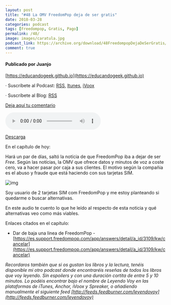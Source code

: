 ```yaml
---
layout: post
title: "#48 La OMV FreedomPop deja de ser gratis"
date: 2018-03-28
categories: podcast
tags: [Freedompop, Gratis, Pago]
permalink: /48/
image: images/caratula.jpg
podcast_link: https://archive.org/download/48FreedompopDejaDeSerGratis/48%20freedompop%20deja%20de%20ser%20gratis.mp3
comment: true
---
```


#### Publicado por Juanjo

[https://educandogeek.github.io](https://educandogeek.github.io)

· Suscríbete al Podcast: [RSS](http://feeds.feedburner.com/educandogeek), [Itunes](https://itunes.apple.com/es/podcast/educando-geek/id1110060146?mt=2), [iVoox](https://www.ivoox.com/podcast-educando-geek_sq_f1289274_1.html)

· Suscríbete al Blog: [RSS](http://feeds.feedburner.com/educandogeekblog)

[Deja aquí tu comentario](https://educandogeek.github.io/48/)

<audio controls>
  <source src="{{ page.podcast_link }}" type="audio/mp3">
</audio>


[Descarga][Mp3]


En el capítulo de hoy:

Hará un par de días, saltó la notícia de que FreedomPop iba a dejar de ser *Free*. Según las notícias, la OMV que ofrece datos y minutos de voz a coste cero, va a hacer pasar por caja a sus clientes. El motivo según la compañia es el abuso y fraude que está haciendo con sus tarjetas SIM. 


![img](https://i.imgur.com/pFXINvh.jpg)

Soy usuario de 2 tarjetas SIM com FreedomPop y me estoy planteando si quedarme o buscar alternativas.

En este audio te cuento lo que he leído al respecto de esta noticia y qué alternativas veo como más viables.



Enlaces citados en el capítulo:

- Dar de baja una linea de FreedomPop - [https://es.support.freedompop.com/app/answers/detail/a_id/3109/kw/cancelar](https://es.support.freedompop.com/app/answers/detail/a_id/3109/kw/cancelar)


*Recordaros también que si os gustan los libros y la lectura, tenéis disponible mi otro podcast donde encontraréis reseñas de todos los libros que voy leyendo. Sin espoilers y con una duración cortita de entre 5 y 10 minutos. Lo podéis encontrar bajo el nombre de Leyendo Voy en las plataformas de iTunes, Anchor, iVoox y Spreaker, o añadiendo manualmente el siguiente feed [http://feeds.feedburner.com/leyendovoy](http://feeds.feedburner.com/leyendovoy)*



[Mp3]: https://archive.org/download/48FreedompopDejaDeSerGratis/48%20freedompop%20deja%20de%20ser%20gratis.mp3
